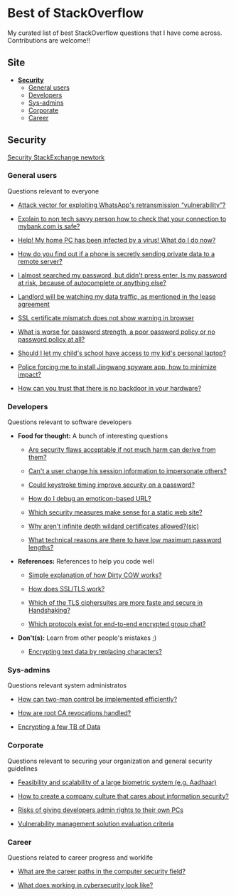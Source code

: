 # Best of StackOverflow
My curated list of best StackOverflow questions that I have come across. Contributions are welcome!!

## Site
* **[Security](#security)**
  * [General users](#general-users)
  * [Developers](#developers)
  * [Sys-admins](#sys-admins)
  * [Corporate](#corporate)
  * [Career](#career)

## Security
[Security StackExchange newtork](http://security.stackexchange.com/)

### General users
Questions relevant to everyone  

* [Attack vector for exploiting WhatsApp's retransmission “vulnerability”?](http://security.stackexchange.com/questions/148469/attack-vector-for-exploiting-whatsapps-retransmission-vulnerability/148473#148473)

* [Explain to non tech savvy person how to check that your connection to mybank.com is safe?](http://security.stackexchange.com/questions/112383/explain-to-non-tech-savvy-person-how-to-check-that-your-connection-to-mybank-com) 

* [Help! My home PC has been infected by a virus! What do I do now?](http://security.stackexchange.com/questions/138606/help-my-home-pc-has-been-infected-by-a-virus-what-do-i-do-now)

* [How do you find out if a phone is secretly sending private data to a remote server?](http://security.stackexchange.com/questions/65533/how-do-you-find-out-if-a-phone-is-secretly-sending-private-data-to-a-remote-serv)

* [I almost searched my password, but didn't press enter. Is my password at risk, because of autocomplete or anything else?](http://security.stackexchange.com/questions/121847/i-almost-searched-my-password-but-didnt-press-enter-is-my-password-at-risk-b)

* [Landlord will be watching my data traffic, as mentioned in the lease agreement](http://security.stackexchange.com/questions/136543/landlord-will-be-watching-my-data-traffic-as-mentioned-in-the-lease-agreement)

* [SSL certificate mismatch does not show warning in browser](http://security.stackexchange.com/questions/149503/ssl-certificate-mismatch-does-not-show-warning-in-browser)

* [What is worse for password strength, a poor password policy or no password policy at all?](http://security.stackexchange.com/questions/131056/what-is-worse-for-password-strength-a-poor-password-policy-or-no-password-polic)

* [Should I let my child's school have access to my kid's personal laptop?](https://security.stackexchange.com/questions/192535/should-i-let-my-childs-school-have-access-to-my-kids-personal-laptop)

* [Police forcing me to install Jingwang spyware app, how to minimize impact?](https://security.stackexchange.com/questions/194353/police-forcing-me-to-install-jingwang-spyware-app-how-to-minimize-impact)

* [How can you trust that there is no backdoor in your hardware?](https://security.stackexchange.com/questions/241303/how-can-you-trust-that-there-is-no-backdoor-in-your-hardware)

### Developers
Questions relevant to software developers

* **Food for thought:**
  A bunch of interesting questions

  * [Are security flaws acceptable if not much harm can derive from them?](http://security.stackexchange.com/questions/130896/are-security-flaws-acceptable-if-not-much-harm-can-derive-from-them/130900#130900)

  * [Can't a user change his session information to impersonate others?](http://security.stackexchange.com/questions/140217/cant-a-user-change-his-session-information-to-impersonate-others)  

  * [Could keystroke timing improve security on a password?](http://security.stackexchange.com/questions/121824/could-keystroke-timing-improve-security-on-a-password)

  * [How do I debug an emoticon-based URL?](http://superuser.com/questions/1131772/how-do-i-debug-an-emoticon-based-url)
  
  * [Which security measures make sense for a static web site?](http://security.stackexchange.com/questions/142496/which-security-measures-make-sense-for-a-static-web-site)
  
  * [Why aren't infinite depth wildard certificates allowed?(sic)](http://security.stackexchange.com/questions/37887/why-arent-infinite-depth-wildcard-certificates-allowed)
  
  * [What technical reasons are there to have low maximum password lengths?](https://security.stackexchange.com/questions/33470/what-technical-reasons-are-there-to-have-low-maximum-password-lengths/33471#33471)

* **References:**
  References to help you code well

  * [Simple explanation of how Dirty COW works?](http://security.stackexchange.com/questions/140469/simple-explanation-of-how-dirty-cow-works)
  
  * [How does SSL/TLS work?](http://security.stackexchange.com/questions/20803/how-does-ssl-tls-work)

  * [Which of the TLS ciphersuites are more faste and secure in Handshaking?](http://security.stackexchange.com/questions/129823/which-of-the-tls-ciphersuites-are-more-faste-and-secure-in-handshaking)

  * [Which protocols exist for end-to-end encrypted group chat?](http://security.stackexchange.com/questions/126768/which-protocols-exist-for-end-to-end-encrypted-group-chat)

* **Don't(s):**
  Learn from other people's mistakes ;)

  * [Encrypting text data by replacing characters?](http://security.stackexchange.com/questions/127961/encrypting-text-data-by-replacing-characters)


### Sys-admins
Questions relevant system administratos

* [How can two-man control be implemented efficiently?](http://security.stackexchange.com/questions/131391/how-can-two-man-control-be-implemented-efficiently)

* [How are root CA revocations handled?](https://security.stackexchange.com/questions/161444/how-are-root-ca-revocations-handled)

* [Encrypting a few TB of Data](https://security.stackexchange.com/questions/162874/encrypting-a-few-tb-of-data)


### Corporate
Questions relevant to securing your organization and general security guidelines

* [Feasibility and scalability of a large biometric system (e.g. Aadhaar)](http://security.stackexchange.com/questions/128860/feasibility-and-scalability-of-a-large-biometric-system-e-g-aadhaar)

* [How to create a company culture that cares about information security?](http://security.stackexchange.com/questions/139992/how-to-create-a-company-culture-that-cares-about-information-security)

* [Risks of giving developers admin rights to their own PCs](http://security.stackexchange.com/questions/14967/risks-of-giving-developers-admin-rights-to-their-own-pcs)

* [Vulnerability management solution evaluation criteria](http://security.stackexchange.com/questions/126360/vulnerability-management-solution-evaluation-criteria)

### Career
Questions related to career progress and worklife

* [What are the career paths in the computer security field?](http://security.stackexchange.com/questions/3772/what-are-the-career-paths-in-the-computer-security-field)

* [What does working in cybersecurity look like?](http://security.stackexchange.com/questions/31686/what-does-working-in-cybersecurity-look-like)
